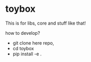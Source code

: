 # toybox
This is for libs, core and stuff like that!


how to develop?
- git clone here repo,
- cd toybox
- pip install -e .
